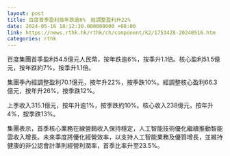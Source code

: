 ```yaml
---
layout: post
title: 百度首季盈利按年跌逾6%　經調整盈利升22%
date: 2024-05-16 18:12:30.000000000 +08:00
link: https://news.rthk.hk/rthk/ch/component/k2/1753428-20240516.htm
categories: rthk
---
```


百度集團首季盈利54.5億元人民幣，按年跌逾6%，按季升1.1倍。核心盈利51.5億元，按年跌約7%，按季升1.1倍。

集團季內經調整盈利70.1億元，按年升22%，按季跌10%。經調整核心盈利66.3億元，按年升26%，按季跌12%。

上季收入315.1億元，按年升逾1%，按季跌約10%。核心收入238億元，按年升4%，按季跌13%。

集團表示，首季核心業務在線營銷收入保持穩定，人工智能技術優化繼續推動智能雲收入增長。未來季度將優化經營效率，以支持人工智能業務及優質增長，並維持健康的非公認會計準則經營利潤率，首季比率升至23.5%。
